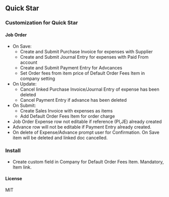 ## Quick Star

### Customization for Quick Star

#### Job Order

- On Save:
  - Create and Submit Purchase Invoice for expenses with Supplier
  - Create and Submit Journal Entry for expenses with Paid From account
  - Create and Submit Payment Entry for Advcances
  - Set Order fees from item price of Default Order Fees Item in company setting
- On Update:
  - Cancel linked Purchase Invoice/Journal Entry of expense has been deleted
  - Cancel Payment Entry if advance has been deleted
- On Submit:
  - Create Sales Invoice with expenses as items
  - Add Default Order Fees Item for order charge
- Job Order Expense row not editable if reference (PI,JE) already created
- Advance row will not be editable if Payment Entry already created.
- On delete of Expense/Advance prompt user for Confirmation. On Save item will be deleted and linked doc cancelled.

### Install

- Create custom field in Company for Default Order Fees Item. Mandatory, Item link.

#### License

MIT
